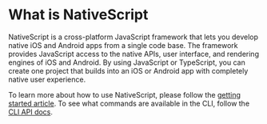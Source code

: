 # What is NativeScript
NativeScript is a cross-platform JavaScript framework that lets you develop native iOS and Android apps from a single code base. The framework provides JavaScript access to the native APIs, user interface, and rendering engines of iOS and Android. By using JavaScript or TypeScript, you can create one project that builds into an iOS or Android app with completely native user experience.

To learn more about how to use NativeScript, please follow the [getting started article](http://docs.nativescript.org). To see what commands are available in the CLI, follow the [CLI API docs](https://github.com/NativeScript/nativescript-cli/blob/master/docs/man_pages/index.md).
